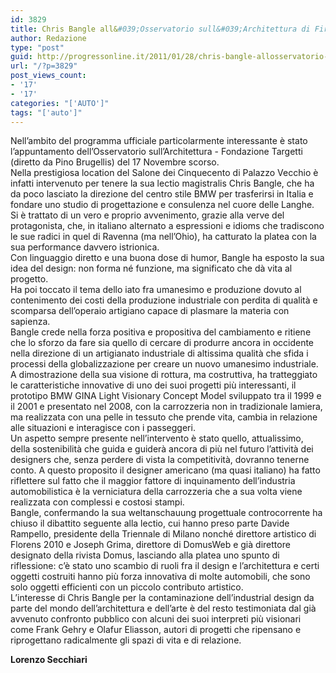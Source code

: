 ```yaml
---
id: 3829
title: Chris Bangle all&#039;Osservatorio sull&#039;Architettura di Firenze.
author: Redazione
type: "post"
guid: http://progressonline.it/2011/01/28/chris-bangle-allosservatorio-sullarchitettura-di-firenze/
url: "/?p=3829"
post_views_count:
- '17'
- '17'
categories: "['AUTO']"
tags: "['auto']"
---
```


Nell’ambito del programma ufficiale particolarmente interessante è stato l’appuntamento dell’Osservatorio sull’Architettura - Fondazione Targetti (diretto da Pino Brugellis) del 17 Novembre scorso.  
Nella prestigiosa location del Salone dei Cinquecento di Palazzo Vecchio è infatti intervenuto per tenere la sua lectio magistralis Chris Bangle, che ha da poco lasciato la direzione del centro stile BMW per trasferirsi in Italia e fondare uno studio di progettazione e consulenza nel cuore delle Langhe.  
Si è trattato di un vero e proprio avvenimento, grazie alla verve del protagonista, che, in italiano alternato a espressioni e idioms che tradiscono le sue radici in quel di Ravenna (ma nell’Ohio), ha catturato la platea con la sua performance davvero istrionica.  
Con linguaggio diretto e una buona dose di humor, Bangle ha esposto la sua idea del design: non forma né funzione, ma significato che dà vita al progetto.  
Ha poi toccato il tema dello iato fra umanesimo e produzione dovuto al contenimento dei costi della produzione industriale con perdita di qualità e scomparsa dell’operaio artigiano capace di plasmare la materia con sapienza.  
Bangle crede nella forza positiva e propositiva del cambiamento e ritiene che lo sforzo da fare sia quello di cercare di produrre ancora in occidente nella direzione di un artigianato industriale di altissima qualità che sfida i processi della globalizzazione per creare un nuovo umanesimo industriale.  
A dimostrazione della sua visione di rottura, ma costruttiva, ha tratteggiato le caratteristiche innovative di uno dei suoi progetti più interessanti, il prototipo BMW GINA Light Visionary Concept Model sviluppato tra il 1999 e il 2001 e presentato nel 2008, con la carrozzeria non in tradizionale lamiera, ma realizzata con una pelle in tessuto che prende vita, cambia in relazione alle situazioni e interagisce con i passeggeri.  
Un aspetto sempre presente nell’intervento è stato quello, attualissimo, della sostenibilità che guida e guiderà ancora di più nel futuro l’attività dei designers che, senza perdere di vista la competitività, dovranno tenerne conto. A questo proposito il designer americano (ma quasi italiano) ha fatto riflettere sul fatto che il maggior fattore di inquinamento dell’industria automobilistica è la verniciatura della carrozzeria che a sua volta viene realizzata con complessi e costosi stampi.  
Bangle, confermando la sua weltanschauung progettuale controcorrente ha chiuso il dibattito seguente alla lectio, cui hanno preso parte Davide Rampello, presidente della Triennale di Milano nonché direttore artistico di Florens 2010 e Joseph Grima, direttore di DomusWeb e già direttore designato della rivista Domus, lasciando alla platea uno spunto di riflessione: c’è stato uno scambio di ruoli fra il design e l’architettura e certi oggetti costruiti hanno più forza innovativa di molte automobili, che sono solo oggetti efficienti con un piccolo contributo artistico.  
L’interesse di Chris Bangle per la contaminazione dell’industrial design da parte del mondo dell’architettura e dell’arte è del resto testimoniata dal già avvenuto confronto pubblico con alcuni dei suoi interpreti più visionari come Frank Gehry e Olafur Eliasson, autori di progetti che ripensano e riprogettano radicalmente gli spazi di vita e di relazione.

**Lorenzo Secchiari**